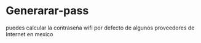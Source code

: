 # Generarar-pass
puedes calcular la contraseña wifi por defecto de algunos proveedores de Internet en mexico 
